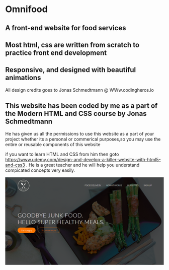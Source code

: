 # Omnifood
## A front-end website for food services
## Most html, css are written from scratch to practice front end development
## Responsive, and designed with beautiful animations

All design credits goes to Jonas Schmedtmann @ WWw.codingheros.io

## This website has been coded by me as a part of the Modern HTML and CSS course by Jonas Schmedtmann

He has given us all the permissions to use this website as a part of your project whether its a personal or commerical purposes,so you may use the entire or reusable components of this website 

if you want to learn HTML and CSS from him then goto https://www.udemy.com/design-and-develop-a-killer-website-with-html5-and-css3 . He is a great teacher and he will help you understand compicated concepts very easily.


![Omnifood Landing Page](https://github.com/KangboLu/Omnifood/blob/master/screenshot.PNG)
